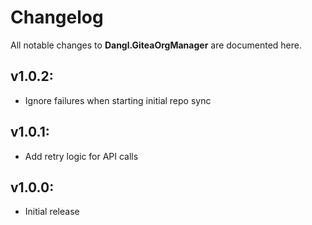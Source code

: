 # Changelog

All notable changes to **Dangl.GiteaOrgManager** are documented here.

## v1.0.2:
- Ignore failures when starting initial repo sync

## v1.0.1:
- Add retry logic for API calls

## v1.0.0:
- Initial release
